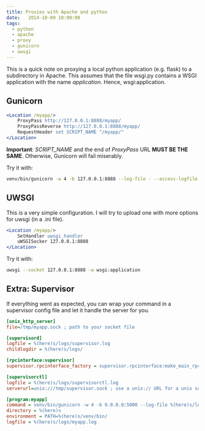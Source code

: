 ```yaml
---
title: Proxies with Apache and python
date:   2014-10-09 10:00:00
tags:
  - python
  - apache
  - proxy
  - gunicorn
  - uwsgi
---
```


This is a quick note on proxying a local python application (e.g. flask)
to a subdirectory in Apache. This assumes that the file wsgi.py contains
a WSGI application with the name *application*. Hence, wsgi:application.

Gunicorn
--------

```apache
<Location /myapp/>
    ProxyPass http://127.0.0.1:8888/myapp/
    ProxyPassReverse http://127.0.0.1:8888/myapp/
    RequestHeader set SCRIPT_NAME "/myapp/"
</Location>
```

<!--more-->

**Important**: *SCRIPT_NAME* and the end of *ProxyPass* URL **MUST BE
THE SAME**. Otherwise, Gunicorn will fail miserably.

Try it with:

```bash
venv/bin/gunicorn -w 4 -b 127.0.0.1:8888 --log-file - --access-logfile - wsgi:application
```

UWSGI
-----

This is a very simple configuration. I will try to upload one with more
options for uwsgi (in a .ini file).

```apache
<Location /myapp/>
    SetHandler uwsgi_handler
    uWSGISocker 127.0.0.1:8888
</Location>
```

Try it with:

```bash
uwsgi --socket 127.0.0.1:8888 -w wsgi:application
```

## Extra: Supervisor

If everything went as expected, you can wrap your command in a
supervisor config file and let it handle the server for you.

```ini
[unix_http_server]
file=/tmp/myapp.sock ; path to your socket file

[supervisord]
logfile = %(here)s/logs/supervisor.log
childlogdir = %(here)s/logs/

[rpcinterface:supervisor]
supervisor.rpcinterface_factory = supervisor.rpcinterface:make_main_rpcinterface

[supervisorctl]
logfile = %(here)s/logs/supervisorctl.log
serverurl=unix:///tmp/supervisor.sock ; use a unix:// URL for a unix socket

[program:myapp]
command = venv/bin/gunicorn -w 4 -b 0.0.0.0:5000 --log-file %(here)s/logs/gunicorn.log --access-logfile - wsgi:application
directory = %(here)s
environment = PATH=%(here)s/venv/bin/
logfile = %(here)s/logs/myapp.log
```

